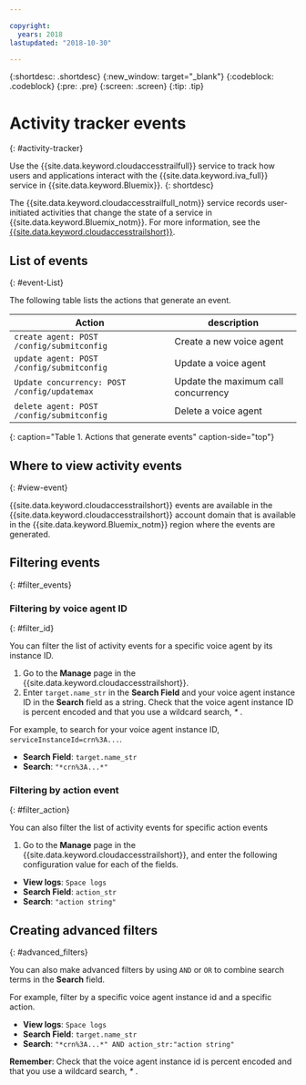 ```yaml
---

copyright:
  years: 2018
lastupdated: "2018-10-30"

---
```


{:shortdesc: .shortdesc}
{:new_window: target="_blank"}
{:codeblock: .codeblock}
{:pre: .pre}
{:screen: .screen}
{:tip: .tip}


# Activity tracker events
{: #activity-tracker}

Use the {{site.data.keyword.cloudaccesstrailfull}} service to track how users and applications interact with the {{site.data.keyword.iva_full}} service in {{site.data.keyword.Bluemix}}. {: shortdesc}

The {{site.data.keyword.cloudaccesstrailfull_notm}} service records user-initiated activities that change the state of a service in {{site.data.keyword.Bluemix_notm}}. For more information, see the [{{site.data.keyword.cloudaccesstrailshort}}](/docs/services/cloud-activity-tracker/index.html#getting-started-with-cla).

## List of events
{: #event-List}

The following table lists the actions that generate an event.

|Action| description |
| --- | ---- |
| `create agent: POST /config/submitconfig` | Create a new voice agent |
| `update agent: POST /config/submitconfig` | Update a voice agent |
| `Update concurrency: POST /config/updatemax` | Update the maximum call concurrency |
| `delete agent: POST /config/submitconfig` | Delete a voice agent |
{: caption="Table 1. Actions that generate events" caption-side="top"}

## Where to view activity events
{: #view-event}

{{site.data.keyword.cloudaccesstrailshort}} events are available in the {{site.data.keyword.cloudaccesstrailshort}} account domain that is available in the {{site.data.keyword.Bluemix_notm}} region where the events are generated.

## Filtering events
{: #filter_events}

### Filtering by voice agent ID
{: #filter_id}

You can filter the list of activity events for a specific voice agent by its instance ID.

1. Go to the **Manage** page in the {{site.data.keyword.cloudaccesstrailshort}}.
2. Enter `target.name_str` in the **Search Field** and your voice agent instance ID in the **Search** field as a string. Check that the voice agent instance ID is percent encoded and that you use a wildcard search, _*_ .

For example, to search for your voice agent instance ID, `serviceInstanceId=crn%3A...`.

  * **Search Field**: `target.name_str`
  * **Search**: `"*crn%3A...*"`

### Filtering by action event
{: #filter_action}

You can also filter the list of activity events for specific action events

1. Go to the **Manage** page in the {{site.data.keyword.cloudaccesstrailshort}}, and enter the following configuration value for each of the fields.

  * **View logs**: `Space logs`
  * **Search Field**: `action_str`
  * **Search**: `"action string"`

## Creating advanced filters
{: #advanced_filters}

You can also make advanced filters by using `AND` or `OR` to combine search terms in the **Search** field.

For example, filter by a specific voice agent instance id and a specific action.

* **View logs**: `Space logs`
* **Search Field**: `target.name_str`
* **Search**: `"*crn%3A...*" AND action_str:"action string"`

**Remember**: Check that the voice agent instance id is percent encoded and that you use a wildcard search, _*_ .
